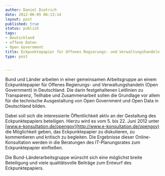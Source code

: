 ```yaml
---
author: Daniel Dietrich
date: 2012-06-05 06:13:14
layout: post
published: true
status: publish
tags:
- Deutschland
- offene Daten
- Open Government
title: Eckpunktepapier für Offenes Regierungs- und Verwaltungshandeln
type: post


---
```


Bund und Länder arbeiten in einer gemeinsamen Arbeitsgruppe an einem Eckpunktepapier für Offenes Regierungs- und Verwaltungshandeln (Open Government) in Deutschland. Die darin festgehaltenen Leitlinien zu Transparenz, Teilhabe und Zusammenarbeit sollen die Grundlage vor allem für die technische Ausgestaltung von Open Government und Open Data in Deutschland bilden.

Dabei soll sich die interessierte Öffentlichkeit aktiv an der Gestaltung des Eckpunktepapiers beteiligen. Hierzu wird es vom 5. bis 22. Juni 2012 unter [www.e-konsultation.de/opengov](http://www.e-konsultation.de/opengov) die Möglichkeit geben, das Eckpunktepapier zu diskutieren, zu kommentieren und kritisch zu begleiten. Die Ergebnisse dieser Online-Konsultation werden in die Beratungen des IT-Planungsrates zum Eckpunktepapier einfließen.

Die Bund-Länderarbeitsgruppe wünscht sich eine möglichst breite Beteiligung und viele qualitätsvolle Beiträge zum Entwurf des Eckpunktepapiers.